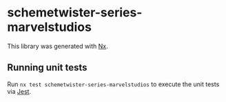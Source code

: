 # schemetwister-series-marvelstudios

This library was generated with [Nx](https://nx.dev).

## Running unit tests

Run `nx test schemetwister-series-marvelstudios` to execute the unit tests via [Jest](https://jestjs.io).
